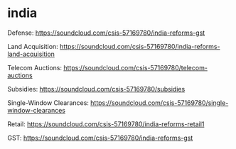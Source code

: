 # india
 
Defense: https://soundcloud.com/csis-57169780/india-reforms-gst
 
Land Acquisition: https://soundcloud.com/csis-57169780/india-reforms-land-acquisition
 
Telecom Auctions: https://soundcloud.com/csis-57169780/telecom-auctions
 
Subsidies: https://soundcloud.com/csis-57169780/subsidies
 
Single-Window Clearances: https://soundcloud.com/csis-57169780/single-window-clearances
 
Retail: https://soundcloud.com/csis-57169780/india-reforms-retail1
 
GST: https://soundcloud.com/csis-57169780/india-reforms-gst
